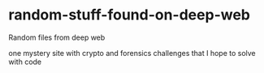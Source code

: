 # random-stuff-found-on-deep-web

Random files from deep web

one mystery site with crypto and forensics challenges that I hope to solve with code
